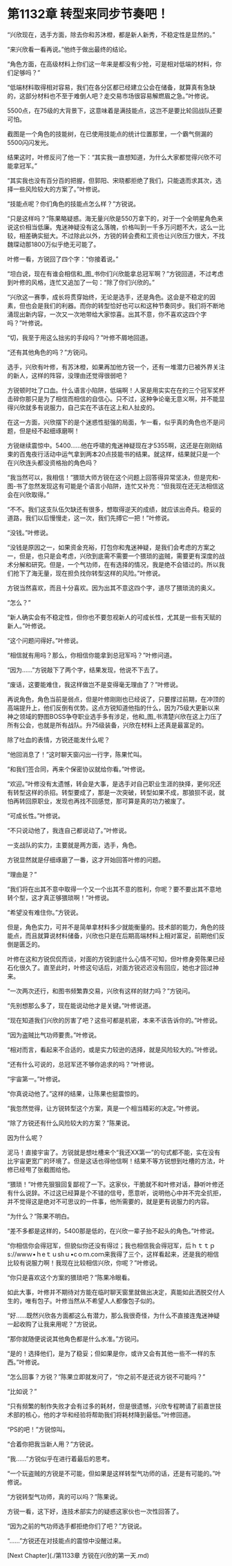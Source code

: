 # 第1132章 转型来同步节奏吧！

“兴欣现在，选手方面，除去你和苏沐橙，都是新人新秀，不稳定性是显然的。”

“来兴欣看一看再说。”他终于做出最终的结论。

“角色方面，在高级材料上你们这一年来是都没有少抢，可是相对低端的材料，你们足够吗？”

“低端材料取得相对容易，我们在各分区都已经建立公会在储备，就算真有急缺的，这部分材料也不至于难倒人吧？走交易市场很容易解燃眉之急。”叶修说。

5500点，在75级的大背景下，这意味着是满技能点，这岂不是要比轮回战队还要可怕。

截图是一个角色的技能树，在已使用技能点的统计位置那里，一个霸气侧漏的5500闪闪发光。

结果这时，叶修反问了他一下：“其实我一直想知道，为什么大家都觉得兴欣不可能拿冠军。”

“其实我也没有百分百的把握，但郭阳、宋晓都拒绝了我们，只能退而求其次，选择一些风险较大的方案了。”叶修说。

“技能点呢？你们角色的技能点怎么样？”方锐说。

“只是这样吗？”陈果略疑惑。海无量兴欣是550万拿下的，对于一个全明星角色来说这价相当低廉。鬼迷神疑没有这么落魄，价格叫到一千多万问题不大，这么一比较，相差确实挺大。不过除此以外，方锐的转会费和工资也让兴欣压力很大，不找魏琛动那1800万似乎绝无可能了。

叶修一看，方锐回了四个字：“你接着说。”

“坦白说，现在有谁会相信和_图_书你们兴欣能拿总冠军啊？”方锐回道，不过考虑到叶修的风格，连忙又追加了一句：“除了你们兴欣的。”

“兴欣这一赛季，成长将贯穿始终，无论是选手，还是角色。这会是不稳定的因素，但也会是我们的利器。而你的转型恰好也可以和这种节奏同步。我们将不断地涌现出新内容，一次又一次地带给大家惊喜。出其不意，你不喜欢这四个字吗？”叶修说。

“切，我至于用这么拙劣的手段吗？”叶修不屑地回道。

“还有其他角色的吗？”方锐问。

选手，兴欣有叶修，有苏沐橙，如果再加他方锐一个，还有一堆潜力已被外界关注的新人，这样的阵容，没理由还觉得很弱吧？

方锐顿时吐了口血。什么语言小陷阱，低端啊！人家是用实实在在的三个冠军奖杯击碎你那只是为了相信而相信的自信心。只不过，这种争论毫无意义啊，并不能显得兴欣就多有说服力，自己实在不该在这上和人扯皮的。

在这一方面，兴欣摆下的是个迷惑性挺强的局面，乍一看，似乎真的角色也不是问题，但是经不起细琢磨啊！

方锐继续震惊中。5400……他在呼啸的鬼迷神疑现在才5355啊，这还是在刚刚结束的百鬼夜行活动中运气拿到两本20点技能书的结果。就这样，结果就只是一个在兴欣连头都没资格抬的角色吗？

“我当然可以，我相信！”猥琐大师方锐在这个问题上回答得异常坚决，但是完和-图-书了忽然发现这有可能是个语言小陷阱，连忙又补充：“但我现在还无法相信这会在兴欣取得。”

“不不。我们这支队伍欠缺还有很多，想取得逆天的成绩，就应该出奇兵。稳妥的道路，我们以后慢慢走，这一次，我们先搏它一把！”叶修说。

“没钱。”叶修说。

“没钱是原因之一，如果资金充裕，打包你和鬼迷神疑，是我们会考虑的方案之一，但是，也只是会考虑，兴欣到底需不需要一个猥琐的盗贼，需要更有深度的战术分解和研究。但是，一个气功师，在有选择的情况，我是绝不会错过的。所以我们抢下了海无量，现在担负找你转型这样的风险。”叶修说。

方锐当然喜欢，而且十分喜欢。因为出其不意这四个字，道尽了猥琐流的奥义。

“怎么？”

“新人确实会有不稳定性，但你也不要忽视新人的可成长性，尤其是一些有天赋的新人。”叶修说。

“这个问题问得好。”叶修说。

“相信就有用吗？那么，你相信你能拿到总冠军吗？”叶修问道。

“因为……”方锐敲下了两个字，结果发现，他说不下去了。

“废话，这要能难住，我这样做岂不是变得毫无理由了？”叶修说。

再说角色，角色当前是弱点，但是叶修刚刚也已经说了，只要撑过前期，在冲顶的高端提升上，他们反倒有优势。这点方锐知道他指的什么，因为75级大更新以来神之领域的野图BOSS争夺职业选手多有涉足，他和_图_书清楚兴欣在这上力压了所有公会，也就是所有战队。升75级装备，兴欣在材料上还真是最富足的。

除了吐血的表情，方锐还能发什么呢？

“他回消息了！”这时聊天窗闪出一行字，陈果忙叫。

“和我们签合同，再来个保密协议就给你看。”叶修说。

“欢迎。”叶修没有太遗憾，转会是大事，是选手对自己职业生涯的抉择，更何况还有转型这样的杀招。转型要成了，那是一次突破，转型如果不成，那狼狈不说，就怕再转回原职业，发现也再找不回感觉，那可算是真的功力被废了。

“可成长性。”叶修说。

“不只说动他了，我连自己都说动了。”叶修说。

一支战队的实力，主要就是两方面，选手，角色。

方锐显然就是仔细琢磨了一番，这才开始回答叶修的问题。

“理由是？”

“我们将在出其不意中取得一个又一个出其不意的胜利，你呢？要不要出其不意地转个型，这才真正够猥琐啊！”叶修说。

“希望没有难住你。”方锐说。

但是，角色实力，可并不是简单拿材料多少就能衡量的。技术部的能力，角色的技能点，而且就算说材料储备，兴欣也只是在后期高端材料上相对富足，前期他们反倒是匮乏的。

叶修在这和方锐侃侃而谈，对面的方锐到底什么心情不可知，但叶修身旁陈果已经石化很久了。直至此时，叶修这句话后，对面方锐迟迟没有回应，她也才回过神来。

“一次两次还行，和图书频繁靠交易，兴欣有这样的财力吗？”方锐问。

“先别想那么多了，现在能说动他才是关键。”叶修说道。

“现在知道我们兴欣的厉害了吧？这些可都是机密，本来不该告诉你的。”叶修说。

“因为盗贼比气功师要贵。”叶修说。

“相对而言，看起来不合适的，或是实力较逊的选择，就是风险较大的。”叶修说。

“还有什么可说的，总冠军还不够你追求的吗？”叶修说。

“宇宙第一。”叶修说。

“你真说动他了。”这样的结果，让陈果也挺震惊的。

“我忽然觉得，让方锐转型这个方案，真是一个相当精彩的决定。”叶修说。

“除了方锐还有什么风险较大的方案？”陈果说。

因为什么呢？

泥马！直接宇宙了。方锐就是想吐槽来个“我还XX第一”的句式都不能，实在没有比宇宙更宽广的环境了。但是这话也得他信啊！结果不等方锐想到吐槽的方法，叶修已经甩了张截图给他。

“猥琐！”叶修先狠狠回复鄙视了一下。这家伙，干脆就不和叶修对话，静听叶修还有什么说辞。不过这已经算是个不错的信号，愿意听，说明他心中并不完全抗拒，并不觉得这是绝对不可思议的一件事，他所需要的，就是更有说服力的内容。

“为什么？”陈果不明白。

“差不多都是这样的，5400那是低的，在兴欣一辈子抬不起头的角色。”叶修说。

“你相信你会得冠军，但貌似你还没有得过；我也相信我会得冠军，后ｈｔｔｐs://wwｗ•ｈeｔｕshｕ•cｏｍ.coｍ来我得了三个，这样看起来，还是我的相信比较有说服力啊！我现在比较相信兴欣，你呢？”叶修说。

“你只是喜欢这个方案的猥琐吧？”陈果冷眼看。

如此大事，叶修并不期待对方能在临时聊天窗里就做出决定，真能如此洒脱交付人生的，唯有包子。叶修当然从不希望人人都像包子似的。

“好……既然兴欣各方面都这么有潜力，那么我很奇怪，为什么不直接连鬼迷神疑一起收购了让我来用呢？”方锐说。

“那你就随便说说其他角色都是什么水准。”方锐问。

“是的！选择他们，是为了稳妥；但如果是你，或许又会有其他一些不一样的东西。”叶修说。

“怎么回事？方锐？”陈果立即就发问了，“你之前不是还说方锐不可能吗？”

“比如说？”

“只有频繁的制作失败才会有过多的耗材，但是很遗憾，兴欣专程聘请了前嘉世技术部的核心，他的才华和经验将帮助我们将耗材降到最低。”叶修回道。

“PS的吧！”方锐惊叫。

“合着你把我当新人用？”方锐说。

“我……”方锐似乎在进行着最后的思考。

“一个玩盗贼的方锐是不可能，但如果是这样转型气功师的话，还是有可能的。”叶修说。

“方锐转型气功师，真的可以吗？”陈果说。

方锐一看，这下好，连技术部实力的疑惑这家伙也一次性回答了。

“因为之前的气功师选手都拒绝你们了吧？”方锐说。

“……”方锐还在对技能点的震惊中没醒过来。



[Next Chapter](./第1133章 方锐在兴欣的第一天.md)